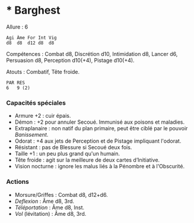 # * Barghest

Allure : 6

	Agi	Âme	For	Int	Vig
	d8	d8	d12	d8	d8

Compétences : Combat d8, Discrétion d10, Intimidation d8, Lancer d6, Persuasion d8, Perception d10(+4), Pistage d10(+4).

Atouts : Combatif, Tête froide.

	PAR	RES
	6	9 (2)

### Capacités spéciales
- Armure +2 : cuir épais.
- Démon : +2 pour annuler Secoué. Immunisé aux poisons et maladies.
- Extraplanaire : non natif du plan primaire, peut être ciblé par le pouvoir _Banissement_.
- Odorat : +4 aux jets de Perception et de Pistage impliquant l'odorat.
- Résistant : pas de Blessure si Secoué deux fois.
- Taille +1 : un peu plus grand qu'un humain.
- Tête froide : agit sur la meilleure de deux cartes d’Initiative.
- Vision nocturne : ignore les malus liés à la Pénombre et à l'Obscurité.

### Actions
- Morsure/Griffes : Combat d8, d12+d6.
- _Deflexion_ : Âme d8, 3rd.
- _Téléportation_ : Âme d8, Inst.
- _Vol_ (lévitation) : Âme d8, 3rd.
